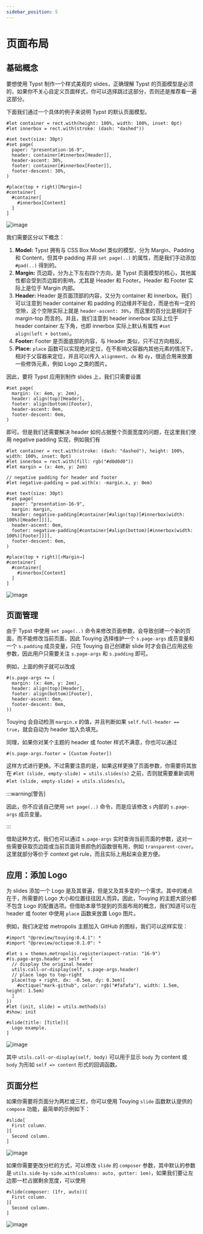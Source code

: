 ```yaml
---
sidebar_position: 5
---
```


# 页面布局

## 基础概念

要想使用 Typst 制作一个样式美观的 slides，正确理解 Typst 的页面模型是必须的，如果你不关心自定义页面样式，你可以选择跳过这部分，否则还是推荐看一遍这部分。

下面我们通过一个具体的例子来说明 Typst 的默认页面模型。

```typst
#let container = rect.with(height: 100%, width: 100%, inset: 0pt)
#let innerbox = rect.with(stroke: (dash: "dashed"))

#set text(size: 30pt)
#set page(
  paper: "presentation-16-9",
  header: container[#innerbox[Header]],
  header-ascent: 30%,
  footer: container[#innerbox[Footer]],
  footer-descent: 30%,
)

#place(top + right)[Margin→]
#container[
  #container[
    #innerbox[Content]
  ]
]
```

![image](https://github.com/touying-typ/touying/assets/34951714/70d48053-c777-4253-a9ca-ada360b5a987)

我们需要区分以下概念：

1. **Model:** Typst 拥有与 CSS Box Model 类似的模型，分为 Margin、Padding 和 Content，但其中 padding 并非 `set page(..)` 的属性，而是我们手动添加 `#pad(..)` 得到的。
2. **Margin:** 页边距，分为上下左右四个方向，是 Typst 页面模型的核心，其他属性都会受到页边距的影响，尤其是 Header 和 Footer。Header 和 Footer 实际上是位于 Margin 内部。
4. **Header:** Header 是页面顶部的内容，又分为 container 和 innerbox。我们可以注意到 header container 和 padding 的边缘并不贴合，而是也有一定的空隙，这个空隙实际上就是 `header-ascent: 30%`，而这里的百分比是相对于 margin-top 而言的。并且，我们注意到 header innerbox 实际上位于 header container 左下角，也即 innerbox 实际上默认有属性 `#set align(left + bottom)`。
5. **Footer:** Footer 是页面底部的内容，与 Header 类似，只不过方向相反。
6. **Place:** `place` 函数可以实现绝对定位，在不影响父容器内其他元素的情况下，相对于父容器来定位，并且可以传入 `alignment`、`dx` 和 `dy`，很适合用来放置一些修饰元素，例如 Logo 之类的图片。

因此，要将 Typst 应用到制作 slides 上，我们只需要设置

```typst
#set page(
  margin: (x: 4em, y: 2em),
  header: align(top)[Header],
  footer: align(bottom)[Footer],
  header-ascent: 0em,
  footer-descent: 0em,
)
```

即可。但是我们还需要解决 header 如何占据整个页面宽度的问题，在这里我们使用 negative padding 实现，例如我们有

```typst
#let container = rect.with(stroke: (dash: "dashed"), height: 100%, width: 100%, inset: 0pt)
#let innerbox = rect.with(fill: rgb("#d0d0d0"))
#let margin = (x: 4em, y: 2em)

// negative padding for header and footer
#let negative-padding = pad.with(x: -margin.x, y: 0em)

#set text(size: 30pt)
#set page(
  paper: "presentation-16-9",
  margin: margin,
  header: negative-padding[#container[#align(top)[#innerbox(width: 100%)[Header]]]],
  header-ascent: 0em,
  footer: negative-padding[#container[#align(bottom)[#innerbox(width: 100%)[Footer]]]],
  footer-descent: 0em,
)

#place(top + right)[↑Margin→]
#container[
  #container[
    #innerbox[Content]
  ]
]
```

![image](https://github.com/touying-typ/touying/assets/34951714/d74896f4-90e7-4b36-a5a9-9c44307eb192)

## 页面管理

由于 Typst 中使用 `set page(..)` 命令来修改页面参数，会导致创建一个新的页面，而不能修改当前页面，因此 Touying 选择维护一个 `s.page-args` 成员变量和一个 `s.padding` 成员变量，只在 Touying 自己创建新 slide 时才会自己应用这些参数，因此用户只需要关注 `s.page-args` 和 `s.padding` 即可。

例如，上面的例子就可以改成

```typst
#(s.page-args += (
  margin: (x: 4em, y: 2em),
  header: align(top)[Header],
  footer: align(bottom)[Footer],
  header-ascent: 0em,
  footer-descent: 0em,
))
```

Touying 会自动检测 `margin.x` 的值，并且判断如果 `self.full-header == true`，就会自动为 header 加入负填充。

同理，如果你对某个主题的 header 或 footer 样式不满意，你也可以通过

```typst
#(s.page-args.footer = [Custom Footer])
```

这样方式进行更换。不过需要注意的是，如果这样更换了页面参数，你需要将其放在 `#let (slide, empty-slide) = utils.slides(s)` 之前，否则就需要重新调用 `#let (slide, empty-slide) = utils.slides(s)`。

:::warning[警告]

因此，你不应该自己使用 `set page(..)` 命令，而是应该修改 `s` 内部的 `s.page-args` 成员变量。

:::

借助这种方式，我们也可以通过 `s.page-args` 实时查询当前页面的参数，这对一些需要获取页边距或当前页面背景颜色的函数很有用，例如 `transparent-cover`。这里就部分等价于 context get rule，而且实际上用起来会更方便。

## 应用：添加 Logo

为 slides 添加一个 Logo 是及其普遍，但是又及其多变的一个需求。其中的难点在于，所需要的 Logo 大小和位置往往因人而异。因此，Touying 的主题大部分都不包含 Logo 的配置选项。但借助本章节提到的页面布局的概念，我们知道可以在 header 或 footer 中使用 `place` 函数来放置 Logo 图片。

例如，我们决定给 metropolis 主题加入 GitHub 的图标，我们可以这样实现：

```typst
#import "@preview/touying:0.4.1": *
#import "@preview/octique:0.1.0": *

#let s = themes.metropolis.register(aspect-ratio: "16-9")
#(s.page-args.header = self => {
  // display the original header
  utils.call-or-display(self, s.page-args.header)
  // place logo to top-right
  place(top + right, dx: -0.5em, dy: 0.3em)[
    #octique("mark-github", color: rgb("#fafafa"), width: 1.5em, height: 1.5em)
  ]
})
#let (init, slide) = utils.methods(s)
#show: init

#slide(title: [Title])[
  Logo example.
]
```

![image](https://github.com/touying-typ/touying/assets/34951714/055d77e7-5087-4248-b969-d8ef9d50c54b)

其中 `utils.call-or-display(self, body)` 可以用于显示 `body` 为 content 或 `body` 为形如 `self => content` 形式的回调函数。

## 页面分栏

如果你需要将页面分为两栏或三栏，你可以使用 Touying `slide` 函数默认提供的 `compose` 功能，最简单的示例如下：

```typst
#slide[
  First column.
][
  Second column.
]
```

![image](https://github.com/touying-typ/touying/assets/34951714/a39f88a2-f1ba-4420-8f78-6a0fc644704e)

如果你需要更改分栏的方式，可以修改 `slide` 的 `composer` 参数，其中默认的参数是 `utils.side-by-side.with(columns: auto, gutter: 1em)`，如果我们要让左边那一栏占据剩余宽度，可以使用

```typst
#slide(composer: (1fr, auto))[
  First column.
][
  Second column.
]
```

![image](https://github.com/touying-typ/touying/assets/34951714/aa84192a-4082-495d-9773-b06df32ab8dc)

